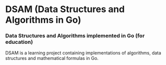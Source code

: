 # DSAM (Data Structures and Algorithms in Go)

### Data Structures and Algorithms implemented in Go (for education)

DSAM is a learning project containing implementations of algorithms, data structures and mathematical formulas in Go.

